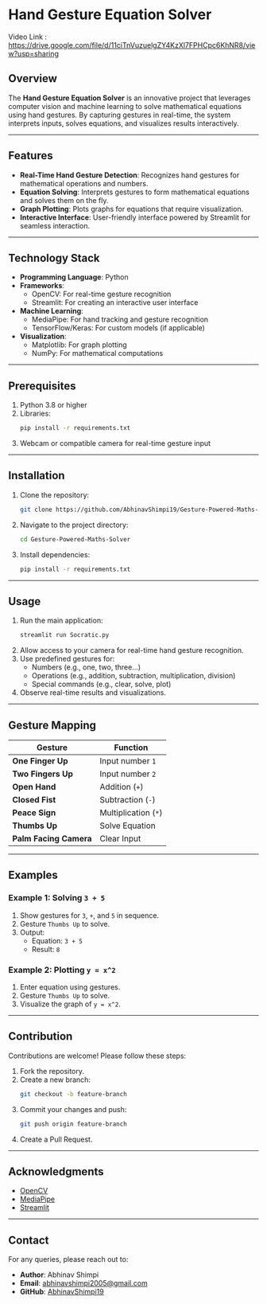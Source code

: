 # Hand Gesture Equation Solver
Video Link : https://drive.google.com/file/d/11ciTnVuzuelgZY4KzXl7FPHCpc6KhNR8/view?usp=sharing
## Overview
The **Hand Gesture Equation Solver** is an innovative project that leverages computer vision and machine learning to solve mathematical equations using hand gestures. By capturing gestures in real-time, the system interprets inputs, solves equations, and visualizes results interactively.

---

## Features
- **Real-Time Hand Gesture Detection**: Recognizes hand gestures for mathematical operations and numbers.
- **Equation Solving**: Interprets gestures to form mathematical equations and solves them on the fly.
- **Graph Plotting**: Plots graphs for equations that require visualization.
- **Interactive Interface**: User-friendly interface powered by Streamlit for seamless interaction.

---

## Technology Stack
- **Programming Language**: Python
- **Frameworks**:
  - OpenCV: For real-time gesture recognition
  - Streamlit: For creating an interactive user interface
- **Machine Learning**:
  - MediaPipe: For hand tracking and gesture recognition
  - TensorFlow/Keras: For custom models (if applicable)
- **Visualization**:
  - Matplotlib: For graph plotting
  - NumPy: For mathematical computations

---

## Prerequisites
1. Python 3.8 or higher
2. Libraries:
   ```bash
   pip install -r requirements.txt
   ```
3. Webcam or compatible camera for real-time gesture input

---

## Installation
1. Clone the repository:
   ```bash
   git clone https://github.com/AbhinavShimpi19/Gesture-Powered-Maths-Solver.git
   ```
2. Navigate to the project directory:
   ```bash
   cd Gesture-Powered-Maths-Solver
   ```
3. Install dependencies:
   ```bash
   pip install -r requirements.txt
   ```

---

## Usage
1. Run the main application:
   ```bash
   streamlit run Socratic.py
   ```
2. Allow access to your camera for real-time hand gesture recognition.
3. Use predefined gestures for:
   - Numbers (e.g., one, two, three...)
   - Operations (e.g., addition, subtraction, multiplication, division)
   - Special commands (e.g., clear, solve, plot)
4. Observe real-time results and visualizations.

---

## Gesture Mapping
| Gesture              | Function                |
|----------------------|-------------------------|
| **One Finger Up**    | Input number `1`       |
| **Two Fingers Up**   | Input number `2`       |
| **Open Hand**        | Addition (`+`)         |
| **Closed Fist**      | Subtraction (`-`)      |
| **Peace Sign**       | Multiplication (`*`)   |
| **Thumbs Up**        | Solve Equation         |
| **Palm Facing Camera** | Clear Input          |

---

## Examples
### Example 1: Solving `3 + 5`
1. Show gestures for `3`, `+`, and `5` in sequence.
2. Gesture `Thumbs Up` to solve.
3. Output:
   - Equation: `3 + 5`
   - Result: `8`

### Example 2: Plotting `y = x^2`
1. Enter equation using gestures.
2. Gesture `Thumbs Up` to solve.
3. Visualize the graph of `y = x^2`.

---

## Contribution
Contributions are welcome! Please follow these steps:
1. Fork the repository.
2. Create a new branch:
   ```bash
   git checkout -b feature-branch
   ```
3. Commit your changes and push:
   ```bash
   git push origin feature-branch
   ```
4. Create a Pull Request.


---

## Acknowledgments
- [OpenCV](https://opencv.org/)
- [MediaPipe](https://mediapipe.dev/)
- [Streamlit](https://streamlit.io/)

---

## Contact
For any queries, please reach out to:
- **Author**: Abhinav Shimpi
- **Email**: [abhinavshimpi2005@gmail.com](mailto:abhinavshimpi2005@gmail.com)
- **GitHub**: [AbhinavShimpi19](https://github.com/AbhinavShimpi19)
